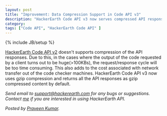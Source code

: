 ```yaml
---
layout: post
title: "Improvement: Data Compression Support in Code API v3"
description: "HackerEarth Code API v3 now serves compressed API responses."
category:
tags: ["Code API", "HackerEarth Code API" ]
---
```

{% include JB/setup %}


[HackerEarth Code API
v2](https://www.hackerearth.com/docs/api/developers/code/legacy/) doesn't supports compression of the API responses.
Due to this, in the cases where the output of the code requested by a client
turns out to be huge(>100KBs), the request/response cycle will be too time
consuming. This also adds to the cost associated with network transfer out
of the code checker machines.
     HackerEarth Code API v3 now uses gzip compression and returns all the API
responses as gzip compressed content by default.

*Send email to support@hackerearth.com for any bugs or suggestions.*
*Contact [me](mailto:praveen@hackerearth.com) if you are interested in using HackerEarth API.*

*Posted by [Praveen Kumar](https://hackerearth.com/users/praveen97uma).*

